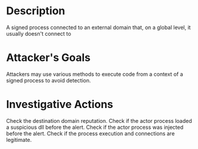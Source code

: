 # Description
A signed process connected to an external domain that, on a global level, it usually doesn't connect to
# Attacker's Goals
Attackers may use various methods to execute code from a context of a signed process to avoid detection.
# Investigative Actions
Check the destination domain reputation.
Check if the actor process loaded a suspicious dll before the alert.
Check if the actor process was injected before the alert.
Check if the process execution and connections are legitimate.
